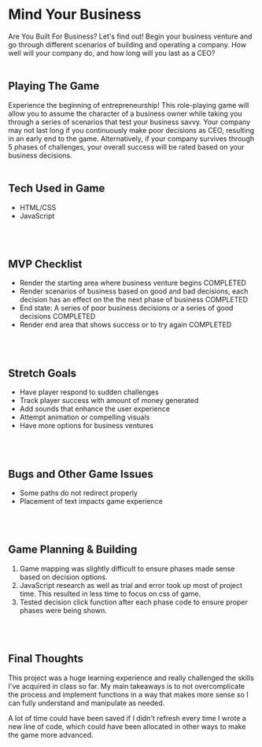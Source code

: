 # Mind Your Business

Are You Built For Business? Let's find out! Begin your business venture and go through different scenarios of building and operating a company. How well will your company do, and how long will you last as a CEO?
<br>
<br>

## Playing The Game

Experience the beginning of entrepreneurship! This role-playing game will allow you to assume the character of a business owner while taking you through a series of scenarios that test your business savvy. Your company may not last long if you continuously make poor decisions as CEO, resulting in an early end to the game. Alternatively, if your company survives through 5 phases of challenges, your overall success will be rated based on your business decisions.
<br>
<br>

## Tech Used in Game
* HTML/CSS
* JavaScript
<br>
<br>

## MVP Checklist
* Render the starting area where business venture begins COMPLETED
* Render scenarios of business based on good and bad decisions, each decision has an effect on the the next phase of business COMPLETED
* End state: A series of poor business decisions or a series of good decisions COMPLETED
* Render end area that shows success or to try again COMPLETED
<br>
<br>

## Stretch Goals
* Have player respond to sudden challenges
* Track player success with amount of money generated
* Add sounds that enhance the user experience
* Attempt animation or compelling visuals
* Have more options for business ventures
<br>
<br>

## Bugs and Other Game Issues
* Some paths do not redirect properly
* Placement of text impacts game experience
<br>
<br>

## Game Planning & Building
1. Game mapping was slightly difficult to ensure phases made sense based on decision options.
2. JavaScript research as well as trial and error took up most of project time. This resulted in less time to focus on css of game.
3. Tested decision click function after each phase code to ensure proper phases were being shown.
<br>
<br>

## Final Thoughts
This project was a huge learning experience and really challenged the skills I've acquired in class so far. My main takeaways is to not overcomplicate the process and implement functions in a way that makes more sense so I can fully understand and manipulate as needed.

A lot of time could have been saved if I didn't refresh every time I wrote a new line of code, which could have been allocated in other ways to make the game more advanced. 